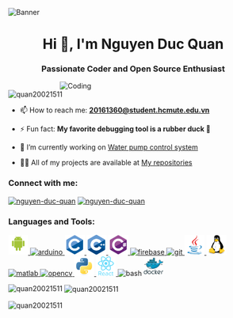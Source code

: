 <!-- Banner -->
![Banner](https://user-images.githubusercontent.com/74038190/241765440-80728820-e06b-4f96-9c9e-9df46f0cc0a5.gif)

<!-- Title -->
<h1 align="center">Hi 👋, I'm Nguyen Duc Quan</h1>

<!-- Description -->
<h3 align="center">Passionate Coder and Open Source Enthusiast</h3>

<!-- Image -->
<img align="right" alt="Coding" width="400" src="https://media4.giphy.com/media/v1.Y2lkPTc5MGI3NjExdjZxdGlsaHRjOGk2Zzk0MDNyZ3RiMzZvOGowcmIwczQ0cDlhczMwMiZlcD12MV9pbnRlcm5hbF9naWZfYnlfaWQmY3Q9Zw/qgQUggAC3Pfv687qPC/giphy.gif">

<!-- Profile Views -->
<p align="left"> <img src="https://komarev.com/ghpvc/?username=quan20021511&label=Profile%20views&color=0e75b6&style=flat" alt="quan20021511" /> </p>

<!-- Contact -->
- 📫 How to reach me: **20161360@student.hcmute.edu.vn**

<!-- Fun Fact -->
- ⚡ Fun fact: **My favorite debugging tool is a rubber duck 🦆**

- 🔭 I’m currently working on [Water pump control system](https://github.com/Quan20021511/Water-Pump-Control-System)

- 👨‍💻 All of my projects are available at [My repositories](https://github.com/Quan20021511?tab=repositories)

<!-- Connect with Me -->
<h3 align="left">Connect with me:</h3>
<p align="left">
<a href="https://linkedin.com/in/nguyen-duc-quan" target="blank"><img align="center" src="https://raw.githubusercontent.com/rahuldkjain/github-profile-readme-generator/master/src/images/icons/Social/linked-in-alt.svg" alt="nguyen-duc-quan" height="30" width="40" /></a>
<a href="https://www.facebook.com/profile.php?id=100050288236996" target="blank"><img align="center" src="https://raw.githubusercontent.com/rahuldkjain/github-profile-readme-generator/master/src/images/icons/Social/facebook.svg" alt="nguyen-duc-quan" height="30" width="40" /></a>
</p>

<!-- Languages and Tools -->
<h3 align="left">Languages and Tools:</h3>
<p align="left">
<a href="https://developer.android.com" target="_blank" rel="noreferrer"> <img src="https://raw.githubusercontent.com/devicons/devicon/master/icons/android/android-original-wordmark.svg" alt="android" width="40" height="40"/> </a> <a href="https://www.arduino.cc/" target="_blank" rel="noreferrer"> <img src="https://cdn.worldvectorlogo.com/logos/arduino-1.svg" alt="arduino" width="40" height="40"/> </a> <a href="https://www.cprogramming.com/" target="_blank" rel="noreferrer"> <img src="https://raw.githubusercontent.com/devicons/devicon/master/icons/c/c-original.svg" alt="c" width="40" height="40"/> </a> <a href="https://www.w3schools.com/cpp/" target="_blank" rel="noreferrer"> <img src="https://raw.githubusercontent.com/devicons/devicon/master/icons/cplusplus/cplusplus-original.svg" alt="cplusplus" width="40" height="40"/> </a> <a href="https://www.w3schools.com/cs/" target="_blank" rel="noreferrer"> <img src="https://raw.githubusercontent.com/devicons/devicon/master/icons/csharp/csharp-original.svg" alt="csharp" width="40" height="40"/> </a> <a href="https://firebase.google.com/" target="_blank" rel="noreferrer"> <img src="https://www.vectorlogo.zone/logos/firebase/firebase-icon.svg" alt="firebase" width="40" height="40"/> </a> <a href="https://git-scm.com/" target="_blank" rel="noreferrer"> <img src="https://www.vectorlogo.zone/logos/git-scm/git-scm-icon.svg" alt="git" width="40" height="40"/> </a> <a href="https://www.java.com" target="_blank" rel="noreferrer"> <img src="https://raw.githubusercontent.com/devicons/devicon/master/icons/java/java-original.svg" alt="java" width="40" height="40"/> </a> <a href="https://www.linux.org/" target="_blank" rel="noreferrer"> <img src="https://raw.githubusercontent.com/devicons/devicon/master/icons/linux/linux-original.svg" alt="linux" width="40" height="40"/> </a> <a href="https://www.mathworks.com/" target="_blank" rel="noreferrer"> <img src="https://upload.wikimedia.org/wikipedia/commons/2/21/Matlab_Logo.png" alt="matlab" width="40" height="40"/> </a> <a href="https://opencv.org/" target="_blank" rel="noreferrer"> <img src="https://www.vectorlogo.zone/logos/opencv/opencv-icon.svg" alt="opencv" width="40" height="40"/> </a> <a href="https://www.python.org" target="_blank" rel="noreferrer"> <img src="https://raw.githubusercontent.com/devicons/devicon/master/icons/python/python-original.svg" alt="python" width="40" height="40"/> </a> <a href="https://reactjs.org/" target="_blank" rel="noreferrer"> <img src="https://raw.githubusercontent.com/devicons/devicon/master/icons/react/react-original-wordmark.svg" alt="react" width="40" height="40"/> </a>
<img src="https://www.vectorlogo.zone/logos/gnu_bash/gnu_bash-icon.svg" alt="bash" width="40" height="40"/> </a> <a href="https://www.docker.com/" target="_blank" rel="noreferrer"> <img src="https://raw.githubusercontent.com/devicons/devicon/master/icons/docker/docker-original-wordmark.svg" alt="docker" width="40" height="40"/> </a>
</p>

<!-- GitHub Stats -->
<p><img align="left" src="https://github-readme-stats.vercel.app/api/top-langs?username=quan20021511&show_icons=true&locale=en&layout=compact" alt="quan20021511" /></p>
<p>&nbsp;<img align="center" src="https://github-readme-stats.vercel.app/api?username=quan20021511&show_icons=true&locale=en" alt="quan20021511" /></p>
<p><img align="center" src="https://github-readme-streak-stats.herokuapp.com/?user=quan20021511&" alt="quan20021511" /></p>
